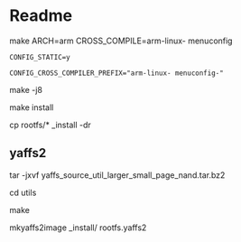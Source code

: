 
# Readme

make ARCH=arm CROSS_COMPILE=arm-linux- menuconfig

    CONFIG_STATIC=y

    CONFIG_CROSS_COMPILER_PREFIX="arm-linux- menuconfig-"

make -j8

make install

cp rootfs/* _install -dr

## yaffs2 

tar -jxvf yaffs_source_util_larger_small_page_nand.tar.bz2

cd utils

make

mkyaffs2image _install/   rootfs.yaffs2
